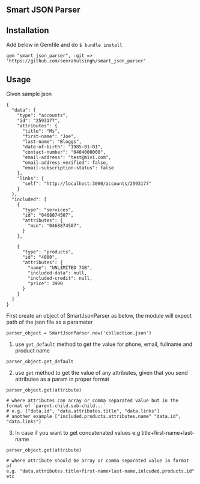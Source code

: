 ## Smart JSON Parser

## Installation
Add below in Gemfile and do `$ bundle install`

```
gem "smart_json_parser", :git => 'https://github.com/seerahulsingh/smart_json_parser'
```

## Usage

Given sample json

```
{
  "data": {
    "type": "accounts",
    "id": "2593177",
    "attributes": {
      "title": "Ms",
      "first-name": "Joe",
      "last-name": "Bloggs",
      "date-of-birth": "1985-01-01",
      "contact-number": "0404000000",
      "email-address": "test@mivi.com",
      "email-address-verified": false,
      "email-subscription-status": false
    },
    "links": {
      "self": "http://localhost:3000/accounts/2593177"
    }
  },
  "included": [
    {
      "type": "services",
      "id": "0468874507",
      "attributes": {
        "msn": "0468874507",
      }
    },
    
    {
      "type": "products",
      "id": "4000",
      "attributes": {
        "name": "UNLIMITED 7GB",
        "included-data": null,
        "included-credit": null,
        "price": 3990
      }
    }
  ]
}

```

First create an  object of SmartJsonParser as below, the module will expect path of the json file as a parameter
```
parser_object = SmartJsonParser.new('collection.json')
```

1. use `get_default` method to get the value for phone, email, fullname and product name

```
parser_object.get_default
```

2. use `get` method to get the value of any attributes, given that you send attributes as a param in proper format

```
parser_object.get(attribute)

# where attributes can array or comma separated value but in the format of `parent.child.sub-child...`
# e.g. ["data.id", "data.attributes.title", "data.links"]
# another example ["included.products.attributes.name" "data.id", "data.links"] 
```

3. In case if you want to get concatenated values e.g title+first-name+last-name

```
parser_object.get(attribute)

# where attribute should be array or comma separated value in format of
e.g. "data.attributes.title+first-name+last-name,inlcuded.products.id"
etc
```
